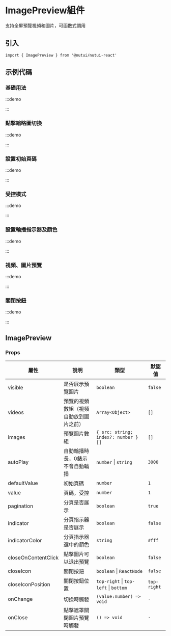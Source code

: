 # ImagePreview組件

支持全屏預覽視頻和圖片，可函數式調用

## 引入

```tsx
import { ImagePreview } from '@nutui/nutui-react'
```

## 示例代碼

### 基礎用法

:::demo

<CodeBlock src='h5/demo1.tsx'></CodeBlock>

:::

### 點擊縮略圖切換

:::demo

<CodeBlock src='h5/demo2.tsx'></CodeBlock>

:::

### 設置初始頁碼

:::demo

<CodeBlock src='h5/demo3.tsx'></CodeBlock>

:::

### 受控模式

:::demo

<CodeBlock src='h5/demo4.tsx'></CodeBlock>

:::

### 設置輪播指示器及顏色

:::demo

<CodeBlock src='h5/demo5.tsx'></CodeBlock>

:::

### 視頻、圖片預覽

:::demo

<CodeBlock src='h5/demo6.tsx'></CodeBlock>

:::

### 關閉按鈕

:::demo

<CodeBlock src='h5/demo7.tsx'></CodeBlock>

:::

## ImagePreview

### Props

| 屬性 | 說明 | 類型 | 默認值 |
| --- | --- | --- | --- |
| visible | 是否展示預覽圖片 | `boolean` | `false` |
| videos | 預覽的視頻數組（視頻自動放到圖片之前） | `Array<Object>` | `[]` |
| images | 預覽圖片數組 | `{ src: string; index?: number }[]` | `[]` |
| autoPlay | 自動輪播時長，0錶示不會自動輪播 | `number` \| `string` | `3000` |
| defaultValue | 初始頁碼 | `number` | `1` |
| value | 頁碼，受控 | `number` | `1` |
| pagination | 分頁是否展示 | `boolean` | `true` |
| indicator | 分頁指示器是否展示 | `boolean` | `false` |
| indicatorColor | 分頁指示器選中的顏色 | `string` | `#fff` |
| closeOnContentClick | 點擊圖片可以退出預覽 | `boolean` | `false` |
| closeIcon | 關閉按鈕 | `boolean` \| `ReactNode` | `false` |
| closeIconPosition | 關閉按鈕位置 | `top-right` \| `top-left` \| `bottom` | `top-right` |
| onChange | 切換時觸發 | `(value:number) => void` | `-` |
| onClose | 點擊遮罩關閉圖片預覽時觸發 | `() => void` | `-` |
